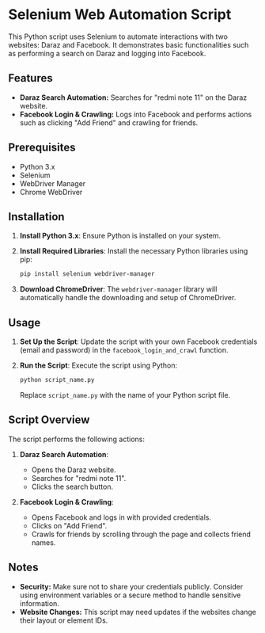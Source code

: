 # Selenium Web Automation Script

This Python script uses Selenium to automate interactions with two websites: Daraz and Facebook. It demonstrates basic functionalities such as performing a search on Daraz and logging into Facebook.

## Features

- **Daraz Search Automation:** Searches for "redmi note 11" on the Daraz website.
- **Facebook Login & Crawling:** Logs into Facebook and performs actions such as clicking "Add Friend" and crawling for friends.

## Prerequisites

- Python 3.x
- Selenium
- WebDriver Manager
- Chrome WebDriver

## Installation

1. **Install Python 3.x**: Ensure Python is installed on your system.

2. **Install Required Libraries**: Install the necessary Python libraries using pip:

    ```bash
    pip install selenium webdriver-manager
    ```

3. **Download ChromeDriver**: The `webdriver-manager` library will automatically handle the downloading and setup of ChromeDriver.

## Usage

1. **Set Up the Script**: Update the script with your own Facebook credentials (email and password) in the `facebook_login_and_crawl` function.

2. **Run the Script**: Execute the script using Python:

    ```bash
    python script_name.py
    ```

    Replace `script_name.py` with the name of your Python script file.

## Script Overview

The script performs the following actions:

1. **Daraz Search Automation**:
    - Opens the Daraz website.
    - Searches for "redmi note 11".
    - Clicks the search button.

2. **Facebook Login & Crawling**:
    - Opens Facebook and logs in with provided credentials.
    - Clicks on "Add Friend".
    - Crawls for friends by scrolling through the page and collects friend names.

## Notes

- **Security:** Make sure not to share your credentials publicly. Consider using environment variables or a secure method to handle sensitive information.
- **Website Changes:** This script may need updates if the websites change their layout or element IDs.
